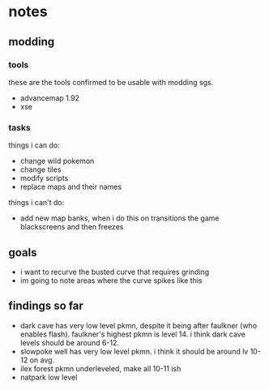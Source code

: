 
# notes

## modding

### tools

these are the tools confirmed to be usable with modding sgs.
+ advancemap 1.92
+ xse

### tasks
things i can do:
- change wild pokemon
- change tiles
- modify scripts
- replace maps and their names

things i can't do:
- add new map banks, when i do this on transitions the game blackscreens and then freezes

## goals
- i want to recurve the busted curve that requires grinding
- im going to note areas where the curve spikes like this

## findings so far

- dark cave has very low level pkmn, despite it being after faulkner (who enables flash). faulkner's highest pkmn is level 14. i think dark cave levels should be around 6-12.
- slowpoke well has very low level pkmn. i think it should be around lv 10-12 on avg.
- ilex forest pkmn underleveled, make all 10-11 ish
- natpark low level
